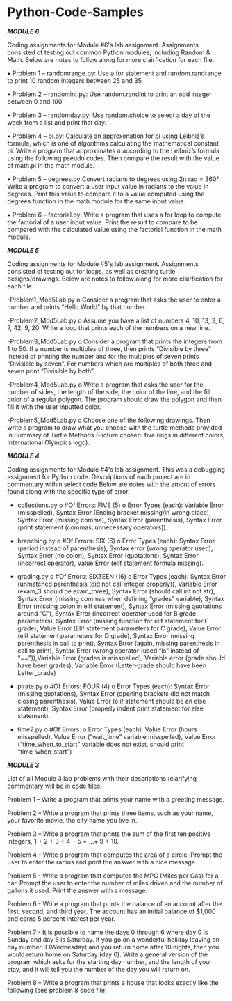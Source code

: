 # Python-Code-Samples

***MODULE 6***

Coding assignments for Module #6's lab assignment. Assignments consisted of testing out common Python modules, including Random & Math. Below are notes to follow along for more clairfication for each file.

•	Problem 1 – randomrange.py: Use a for statement and random.randrange to print 10 random integers between 25 and 35. 

•	Problem 2 – randomint.py: Use random.randint to print an odd integer between 0 and 100.

•	Problem 3 – randomday.py: Use random.choice to select a day of the week from a list and print that day. 

•	Problem 4 – pi.py: Calculate an approximation for pi using Leibniz’s formula, which is one of algorithms calculating the mathematical constant pi. Write a program that approximates π  according to the Leibniz’s formula using the following pseudo codes. Then compare the result with the value of math.pi in the math module.

•	Problem 5 – degrees.py:Convert radians to degrees using 2π rad = 360°. Write a program to convert a user input value in radians to the value in degrees. Print this value to compare it to a value computed using the degrees function in the math module for the same input value.

•	Problem 6 – factorial.py: Write a program that uses a for loop to compute the factorial of a user input value. Print the result to compare to be compared with the calculated value using the factorial function in the math module. 

***MODULE 5***

Coding assignments for Module #5's lab assignment. Assignments consisted of testing out for loops, as well as creating turtle designs/drawings. Below are notes to follow along for more clairfication for each file.

-Problem1_Mod5Lab.py
o	Consider a program that asks the user to enter a number and prints “Hello World” by that number. 

-Problem2_Mod5Lab.py
o Assume you have a list of numbers 4, 10, 13, 3, 6, 7, 42, 9, 20. Write a loop that prints each of the numbers on a new line.

-Problem3_Mod5Lab.py
o Consider a program that prints the integers from 1 to 50. If a number is multiples of three, then prints “Divisible by three” instead of printing the number and for the multiples of seven prints “Divisible by seven”. For numbers which are multiples of both three and seven print “Divisible by both”.  

-Problem4_Mod5Lab.py
o Write a program that asks the user for the number of sides, the length of the side, the color of the line, and the fill color of a regular polygon. The program should draw the polygon and then fill it with the user inputted color. 

-Problem5_Mod5Lab.py
o Choose one of the following drawings. Then write a program to draw what you choose with the turtle methods provided in Summary of Turtle Methods (Picture chosen: five rings in different colors; International Olympics logo).

***MODULE 4***

Coding assignments for Module #4's lab assignment. This was a debugging assignment for Python code. Descriptions of each project are in commentary within select code Below are notes with the amout of errors found along with the specific type of error.

-	collections.py
o	#Of Errors: FIVE (5)
o	Error Types (each): Variable Error (misspelled), Syntax Error (Ending bracket missing/in wrong place), Syntax Error (missing comma), Syntax Error (parenthesis), Syntax Error (print statement (commas, unnecessary operators)).

-	branching.py
o	#Of Errors: SIX (6)
o	Error Types (each): Syntax Error (period instead of parenthesis), Syntax error (wrong operator used), Syntax Error (no colon), Syntax Error (quotations), Syntax Error (incorrect operator), Value Error (elif statement formula missing).

-	grading.py
o	#Of Errors: SIXTEEN (16)
o	Error Types (each): Syntax Error (unmatched parenthesis (did not call integer properly)), Variable Error (exam_3 should be exam_three), Syntax Error (should call int not str), Syntax Error (missing commas when defining “grades” variable),  Syntax Error (missing colon in elif statement),  Syntax Error (missing quotations around “C”), Syntax Error (incorrect operator used for B grade parameters), Syntax Error (missing function for elif statement for F grade), Value Error (Elif statement parameters for C grade), Value Error (elif statement parameters for D grade), Syntax Error (missing parenthesis in call to print), Syntax Error (again, missing parenthesis in call to print), Syntax Error (wrong operator (used “is” instead of “==”)),Variable Error (grades is misspelled), Variable error (grade should have been grades), Variable Error (Letter-grade should have been Letter_grade)

-	pirate.py
o	#Of Errors: FOUR (4)
o	Error Types (each): Syntax Error (missing quotations), Syntax Error (opening brackets did not match closing parenthesis), Value Error (elif statement should be an else statement), Syntax Error (properly indent print statement for else statement).

-	time2.py
o	#Of Errors:
o	Error Types (each): Value Error (hours misspelled), Value Error (“wait_time” variable misspelled), Value Error (“time_when_to_start” variable does not exist, should print “time_when_start”)

***MODULE 3***

List of all Module 3 lab problems with their descriptions (clarifying commentary will be in code files):

Problem 1 – Write a program that prints your name with a greeting message. 

Problem 2 – Write a program that prints three items, such as your name, your favorite movie, the city name you live in. 

Problem 3 – Write a program that prints the sum of the first ten positive integers, 1 + 2 + 3 + 4 +
5 + …+ 9 + 10.  

Problem 4 - Write a program that computes the area of a circle. Prompt the user to enter the radius and print the answer with a nice message. 

Problem 5 - Write a program that computes the MPG (Miles per Gas) for a car. Prompt the user to enter the number of miles driven and the number of gallons it used. Print the answer with a message. 

Problem 6 - Write a program that prints the balance of an account after the first, second, and third year. The account has an initial balance of $1,000 and earns 5 percent interest per year. 

Problem 7 - It is possible to name the days 0 through 6 where day 0 is Sunday and day 6 is Saturday. If you go on a wonderful holiday leaving on day number 3 (Wednesday) and you return home after 10 nights, then you would return home on Saturday (day 6). Write a general version of the program which asks for the starting day number, and the length of your stay, and it will tell you the number of the day you will return on. 

Problem 8 – Write a program that prints a house that looks exactly like the following (see problem 8 code file)
